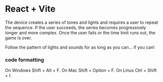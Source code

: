 # React + Vite

The device creates a series of tones and lights and requires a user to repeat the sequence. If the user succeeds, the series becomes progressively longer and more complex. Once the user fails or the time limit runs out, the game is over. 

Follow the pattern of lights and sounds for as long as you can... if you can!

### code formatting 
On Windows Shift + Alt + F.
On Mac Shift + Option + F.
On Linux Ctrl + Shift + I.